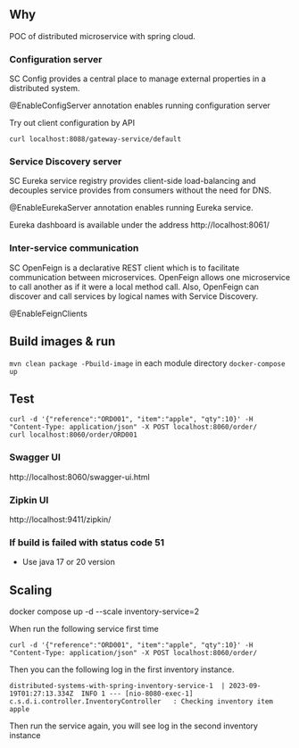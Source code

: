 ## Why
POC of distributed microservice with spring cloud.

### Configuration server
SC Config provides a central place to manage external properties in a distributed system.

@EnableConfigServer annotation enables running configuration server

Try out client configuration by API
```
curl localhost:8088/gateway-service/default
```
### Service Discovery server
SC Eureka service registry provides client-side load-balancing and decouples service provides from consumers without the need for DNS.

@EnableEurekaServer annotation enables running Eureka service.

Eureka dashboard is available under the address http://localhost:8061/

### Inter-service communication
SC OpenFeign is a declarative REST client which is to facilitate communication between microservices. OpenFeign allows one microservice to call another as if it were a local method call.
Also, OpenFeign can discover and call services by logical names with Service Discovery.

@EnableFeignClients

## Build images & run
`mvn clean package -Pbuild-image` in each module directory
`docker-compose up`

## Test
```
curl -d '{"reference":"ORD001", "item":"apple", "qty":10}' -H "Content-Type: application/json" -X POST localhost:8060/order/
curl localhost:8060/order/ORD001
```
### Swagger UI
http://localhost:8060/swagger-ui.html

### Zipkin UI
http://localhost:9411/zipkin/

### If build is failed with status code 51
- Use java 17 or 20 version

## Scaling
docker compose up -d --scale inventory-service=2

When run the following service first time
```
curl -d '{"reference":"ORD001", "item":"apple", "qty":10}' -H "Content-Type: application/json" -X POST localhost:8060/order/
```
Then you can the following log in the first inventory instance.
```
distributed-systems-with-spring-inventory-service-1  | 2023-09-19T01:27:13.334Z  INFO 1 --- [nio-8080-exec-1] c.s.d.i.controller.InventoryController   : Checking inventory item apple
```
Then run the service again, you will see log in the second inventory instance



